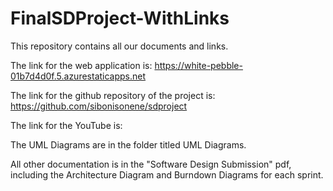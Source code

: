 # FinalSDProject-WithLinks
This repository contains all our documents and links.

The link for the web application is: https://white-pebble-01b7d4d0f.5.azurestaticapps.net

The link for the github repository of the project is: https://github.com/sibonisonene/sdproject

The link for the YouTube is:

The UML Diagrams are in the folder titled UML Diagrams.

All other documentation is in the "Software Design Submission" pdf, including the Architecture Diagram and Burndown Diagrams for each sprint.
